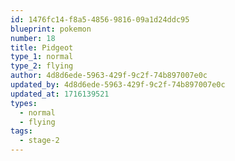 ```yaml
---
id: 1476fc14-f8a5-4856-9816-09a1d24ddc95
blueprint: pokemon
number: 18
title: Pidgeot
type_1: normal
type_2: flying
author: 4d8d6ede-5963-429f-9c2f-74b897007e0c
updated_by: 4d8d6ede-5963-429f-9c2f-74b897007e0c
updated_at: 1716139521
types:
  - normal
  - flying
tags:
  - stage-2
---
```

